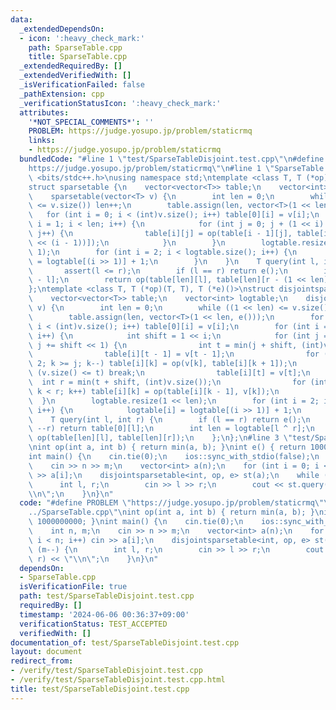 ```yaml
---
data:
  _extendedDependsOn:
  - icon: ':heavy_check_mark:'
    path: SparseTable.cpp
    title: SparseTable.cpp
  _extendedRequiredBy: []
  _extendedVerifiedWith: []
  _isVerificationFailed: false
  _pathExtension: cpp
  _verificationStatusIcon: ':heavy_check_mark:'
  attributes:
    '*NOT_SPECIAL_COMMENTS*': ''
    PROBLEM: https://judge.yosupo.jp/problem/staticrmq
    links:
    - https://judge.yosupo.jp/problem/staticrmq
  bundledCode: "#line 1 \"test/SparseTableDisjoint.test.cpp\"\n#define PROBLEM \"\
    https://judge.yosupo.jp/problem/staticrmq\"\n#line 1 \"SparseTable.cpp\"\n#include\
    \ <bits/stdc++.h>\nusing namespace std;\ntemplate <class T, T (*op)(T, T), T (*e)()>\n\
    struct sparsetable {\n    vector<vector<T>> table;\n    vector<int> logtable;\n\
    \    sparsetable(vector<T> v) {\n        int len = 0;\n        while ((1 << len)\
    \ <= v.size()) len++;\n        table.assign(len, vector<T>(1 << len));\n     \
    \   for (int i = 0; i < (int)v.size(); i++) table[0][i] = v[i];\n        for (int\
    \ i = 1; i < len; i++) {\n            for (int j = 0; j + (1 << i) <= (1 << len);\
    \ j++) {\n                table[i][j] = op(table[i - 1][j], table[i - 1][j + (1\
    \ << (i - 1))]);\n            }\n        }\n        logtable.resize(v.size() +\
    \ 1);\n        for (int i = 2; i < logtable.size(); i++) {\n            logtable[i]\
    \ = logtable[(i >> 1)] + 1;\n        }\n    }\n    T query(int l, int r) {\n \
    \       assert(l <= r);\n        if (l == r) return e();\n        int len = logtable[r\
    \ - l];\n        return op(table[len][l], table[len][r - (1 << len)]);\n    }\n\
    };\ntemplate <class T, T (*op)(T, T), T (*e)()>\nstruct disjointsparsetable {\n\
    \    vector<vector<T>> table;\n    vector<int> logtable;\n    disjointsparsetable(vector<T>\
    \ v) {\n        int len = 0;\n        while ((1 << len) <= v.size()) len++;\n\
    \        table.assign(len, vector<T>(1 << len, e()));\n        for (int i = 0;\
    \ i < (int)v.size(); i++) table[0][i] = v[i];\n        for (int i = 1; i < len;\
    \ i++) {\n            int shift = 1 << i;\n            for (int j = 0; j < (int)v.size();\
    \ j += shift << 1) {\n                int t = min(j + shift, (int)v.size());\n\
    \                table[i][t - 1] = v[t - 1];\n                for (int k = t -\
    \ 2; k >= j; k--) table[i][k] = op(v[k], table[i][k + 1]);\n                if\
    \ (v.size() <= t) break;\n                table[i][t] = v[t];\n              \
    \  int r = min(t + shift, (int)v.size());\n                for (int k = t + 1;\
    \ k < r; k++) table[i][k] = op(table[i][k - 1], v[k]);\n            }\n      \
    \  }\n        logtable.resize(1 << len);\n        for (int i = 2; i < logtable.size();\
    \ i++) {\n            logtable[i] = logtable[(i >> 1)] + 1;\n        }\n    }\n\
    \    T query(int l, int r) {\n        if (l == r) return e();\n        if (l >=\
    \ --r) return table[0][l];\n        int len = logtable[l ^ r];\n        return\
    \ op(table[len][l], table[len][r]);\n    };\n};\n#line 3 \"test/SparseTableDisjoint.test.cpp\"\
    \nint op(int a, int b) { return min(a, b); }\nint e() { return 1000000000; }\n\
    int main() {\n    cin.tie(0);\n    ios::sync_with_stdio(false);\n    int n, m;\n\
    \    cin >> n >> m;\n    vector<int> a(n);\n    for (int i = 0; i < n; i++) cin\
    \ >> a[i];\n    disjointsparsetable<int, op, e> st(a);\n    while (m--) {\n  \
    \      int l, r;\n        cin >> l >> r;\n        cout << st.query(l, r) << \"\
    \\n\";\n    }\n}\n"
  code: "#define PROBLEM \"https://judge.yosupo.jp/problem/staticrmq\"\n#include \"\
    ../SparseTable.cpp\"\nint op(int a, int b) { return min(a, b); }\nint e() { return\
    \ 1000000000; }\nint main() {\n    cin.tie(0);\n    ios::sync_with_stdio(false);\n\
    \    int n, m;\n    cin >> n >> m;\n    vector<int> a(n);\n    for (int i = 0;\
    \ i < n; i++) cin >> a[i];\n    disjointsparsetable<int, op, e> st(a);\n    while\
    \ (m--) {\n        int l, r;\n        cin >> l >> r;\n        cout << st.query(l,\
    \ r) << \"\\n\";\n    }\n}\n"
  dependsOn:
  - SparseTable.cpp
  isVerificationFile: true
  path: test/SparseTableDisjoint.test.cpp
  requiredBy: []
  timestamp: '2024-06-06 00:36:37+09:00'
  verificationStatus: TEST_ACCEPTED
  verifiedWith: []
documentation_of: test/SparseTableDisjoint.test.cpp
layout: document
redirect_from:
- /verify/test/SparseTableDisjoint.test.cpp
- /verify/test/SparseTableDisjoint.test.cpp.html
title: test/SparseTableDisjoint.test.cpp
---
```

